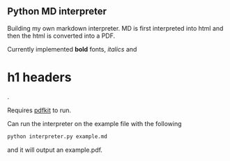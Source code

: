## Python MD interpreter

Building my own markdown interpreter. MD is first interpreted into html
and then the html is converted into a PDF.

Currently implemented **bold** fonts, *italics* and <h1>h1 headers</h1>.

Requires [pdfkit](https://pypi.org/project/pdfkit/) to run.

Can run the interpreter on the example file with the following

```bash
python interpreter.py example.md
```
and it will output an example.pdf.
